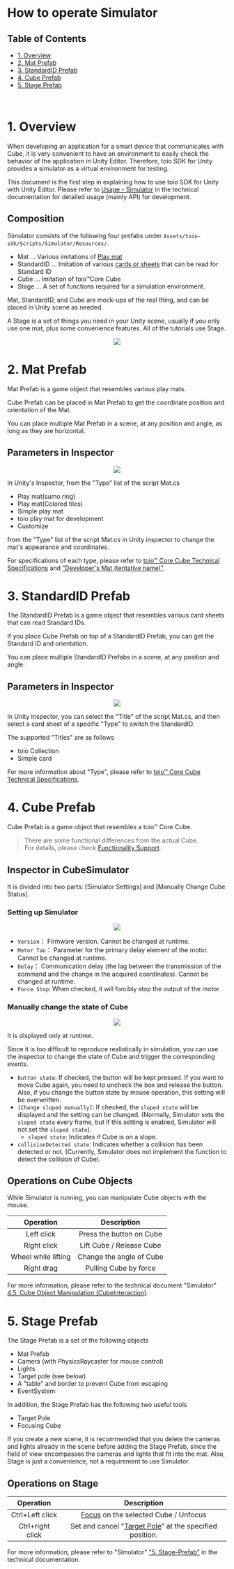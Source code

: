 # How to operate Simulator

## Table of Contents

- [1. Overview](development_simulator.md#1-overview)
- [2. Mat Prefab](development_simulator.md#2-mat-prefab)
- [3. StandardID Prefab](development_simulator.md#3-standardid-prefab)
- [4. Cube Prefab](development_simulator.md#4-cube-prefab)
- [5. Stage Prefab](development_simulator.md#5-stage-prefab)

<br>

# 1. Overview

When developing an application for a smart device that communicates with Cube, it is very convenient to have an environment to easily check the behavior of the application in Unity Editor.
Therefore, toio SDK for Unity provides a simulator as a virtual environment for testing.

This document is the first step in explaining how to use toio SDK for Unity with Unity Editor.
Please refer to [Usage - Simulator](usage_simulator.md) in the technical documentation for detailed usage (mainly API) for development.

## Composition

Simulator consists of the following four prefabs under `Assets/toio-sdk/Scripts/Simulator/Resources/`.

- Mat … Various imitations of [Play mat](https://toio.github.io/toio-spec/docs/info_position_id)
- StandardID … Imitation of various [cards or sheets](https://toio.github.io/toio-spec/docs/info_standard_id) that can be read for Standard ID
- Cube … Imitation of toio™Core Cube
- Stage … A set of functions required for a simulation environment.

Mat, StandardID, and Cube are mock-ups of the real thing, and can be placed in Unity scene as needed.

A Stage is a set of things you need in your Unity scene, usually if you only use one mat, plus some convenience features.
All of the tutorials use Stage.

<div align="center"><img src="res/tutorial/RealAndSimCube.png"></div>


# 2. Mat Prefab

Mat Prefab is a game object that resembles various play mats.

Cube Prefab can be placed in Mat Prefab to get the coordinate position and orientation of the Mat.

You can place multiple Mat Prefab in a scene, at any position and angle, as long as they are horizontal.

## Parameters in Inspector

<div align="center"><img src="res/usage_simulator/mat.png"></div>

In Unity's Inspector, from the "Type" list of the script Mat.cs

- Play mat(sumo ring)
- Play mat(Colored tiles)
- Simple play mat
- toio play mat for development
- Customize

from the "Type" list of the script Mat.cs in Unity inspector to change the mat's appearance and coordinates.

For specifications of each type, please refer to [toio™ Core Cube Technical Specifications](https://toio.github.io/toio-spec/docs/info_position_id)  and ["Developer's Mat (tentative name)"](https://toio.io/blog/detail/20200423-1.html).


# 3. StandardID Prefab

The StandardID Prefab is a game object that resembles various card sheets that can read Standard IDs.

If you place Cube Prefab on top of a StandardID Prefab, you can get the Standard ID and orientation.

You can place multiple StandardID Prefabs in a scene, at any position and angle.

## Parameters in Inspector

<div align="center"><img src="res/usage_simulator/standardid.png"></div>

In Unity inspector, you can select the "Title" of the script Mat.cs, and then select a card sheet of a specific "Type" to switch the StandardID.

The supported "Titles" are as follows

- toio Collection
- Simple card

For more information about "Type", please refer to [toio™ Core Cube Technical Specifications](https://toio.github.io/toio-spec/docs/info_standard_id).


# 4. Cube Prefab

Cube Prefab is a game object that resembles a toio™ Core Cube.

> There are some functional differences from the actual Cube.<br>
> For details, please check [Functionality Support](usage_cube.md#realsim-function-table).

## Inspector in CubeSimulator

It is divided into two parts: [Simulator Settings] and [Manually Change Cube Status].

### Setting up Simulator

<div align="center"><img src="res/usage_simulator/cube_setting.png"></div>

- `Version`： Firmware version. Cannot be changed at runtime.
- `Motor Tau`： Parameter for the primary delay element of the motor. Cannot be changed at runtime.
- `Delay`： Communication delay (the lag between the transmission of the command and the change in the acquired coordinates). Cannot be changed at runtime.
- `Force Stop`: When checked, it will forcibly stop the output of the motor.

### Manually change the state of Cube

<div align="center"><img src="res/usage_simulator/cube_states.png"></div>

It is displayed only at runtime.

Since it is too difficult to reproduce realistically in simulation, you can use the inspector to change the state of Cube and trigger the corresponding events.

- `button state`: If checked, the button will be kept pressed. If you want to move Cube again, you need to uncheck the box and release the button. Also, if you change the button state by mouse operation, this setting will be overwritten.
- `[Change sloped manually]`: If checked, the  `sloped state` will be displayed and the setting can be changed.
(Normally, Simulator sets the `sloped state` every frame, but if this setting is enabled, Simulator will not set the `sloped state`).
  - `sloped state`: Indicates if Cube is on a slope.
- `collisionDetected state`: Indicates whether a collision has been detected or not. (Currently, Simulator does not implement the function to detect the collision of Cube).

## Operations on Cube Objects

While Simulator is running, you can manipulate Cube objects with the mouse.

| Operation | Description |
| :--: | :--: |
| Left click | Press the button on Cube |
| Right click | Lift Cube / Release Cube |
| Wheel while lifting | Change the angle of Cube  |
| Right drag | Pulling Cube by force  |

For more information, please refer to the technical document "Simulator" [4.5. Cube Object Manipulation (CubeInteraction)](usage_simulator.md#45-manipulating-cube-objects-cubeinteraction).


# 5. Stage Prefab

The Stage Prefab is a set of the following objects
- Mat Prefab
- Camera (with PhysicsRaycaster for mouse control)
- Lights
- Target pole (see below)
- A "table" and border to prevent Cube from escaping
- EventSystem

In addition, the Stage Prefab has the following two useful tools
- Target Pole
- Focusing Cube

If you create a new scene, it is recommended that you delete the cameras and lights already in the scene before adding the Stage Prefab, since the field of view encompasses the cameras and lights that fit into the mat. Also, Stage is just a convenience, not a requirement to use Simulator.

## Operations on Stage

| Operation | Description |
| :--: | :--: |
| Ctrl+Left click | [Focus](usage_simulator.md#52-focus-on-cube) on the selected Cube / Unfocus |
| Ctrl+right click | Set and cancel "[Target Pole](usage_simulator.md#51-target-pole)" at the specified position. |

For more information, please refer to "Simulator" ["5. Stage-Prefab"](usage_simulator.md#5-stage-prefab) in the technical documentation.
